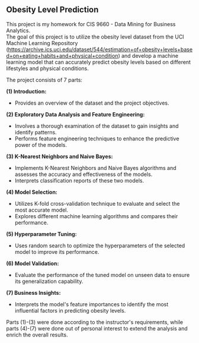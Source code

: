 ## Obesity Level Prediction
This project is my homework for CIS 9660 - Data Mining for Business Analytics.  
The goal of this project is to utilize the obesity level dataset from the UCI Machine Learning Repository (https://archive.ics.uci.edu/dataset/544/estimation+of+obesity+levels+based+on+eating+habits+and+physical+condition) and develop a machine learning model that can accurately predict obesity levels based on different lifestyles and physical conditions.  

The project consists of 7 parts:  

**(1) Introduction:**
* Provides an overview of the dataset and the project objectives.  
  
**(2) Exploratory Data Analysis and Feature Engineering:**
* Involves a thorough examination of the dataset to gain insights and identify patterns.
* Performs feature engineering techniques to enhance the predictive power of the models.  
  
**(3) K-Nearest Neighbors and Naive Bayes:**
* Implements K-Nearest Neighbors and Naive Bayes algorithms and assesses the accuracy and effectiveness of the models.
* Interprets classification reports of these two models.  
  
**(4) Model Selection:**
* Utilizes K-fold cross-validation technique to evaluate and select the most accurate model.
* Explores different machine learning algorithms and compares their performance.  

**(5) Hyperparameter Tuning:**
* Uses random search to optimize the hyperparameters of the selected model to improve its performance.

**(6) Model Validation:**
* Evaluate the performance of the tuned model on unseen data to ensure its generalization capability.
  
**(7) Business Insights:**
* Interprets the model's feature importances to identify the most influential factors in predicting obesity levels.


Parts (1)-(3) were done according to the instructor's requirements, while parts (4)-(7) were done out of personal interest to extend the analysis and enrich the overall results.
